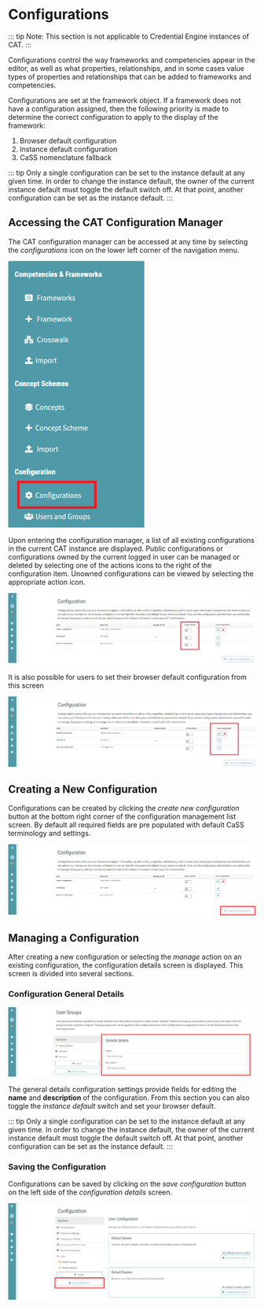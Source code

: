 # Configurations

::: tip
Note: This section is not applicable to Credential Engine instances of CAT.
:::

Configurations control the way frameworks and competencies appear in the editor, as well as what properties,
relationships, and in some cases value types of properties and relationships that can be added to frameworks and competencies.

Configurations are set at the framework object. If a framework does not have a configuration assigned,
then the following priority is made to determine the correct configuration to apply to the display of the framework:

1. Browser default configuration
2. Instance default configuration
3. CaSS nomenclature fallback

::: tip
Only a single configuration can be set to the instance default at any given time. In order to change the instance default, the owner of the current instance default must toggle the default switch off. At that point, another configuration can be set as the instance default.
:::

## Accessing the CAT Configuration Manager

The CAT configuration manager can be accessed at any time by selecting the _configurations_ icon on the
lower left corner of the navigation menu.


![Configurations Navigation Menu](/docs/configurations.png)

Upon entering the configuration manager, a list of all existing configurations in the current CAT instance
are displayed. Public configurations or configurations owned by the current logged in user can be
managed or deleted by selecting one of the actions icons to the right of the configuration item. Unowned configurations can be viewed by selecting the appropriate action icon.

![Configuration Action Browser Default](/docs/browser-default.png)

It is also possible for users to set their browser default configuration from this screen

![Browser Default](/docs/view-manage-delete.png)


## Creating a New Configuration

Configurations can be created by clicking the _create new configuration_ button at the bottom right corner of the configuration management list screen. By default all required fields are pre populated with default CaSS terminology and settings.

![Create new Configuration](/docs/create-new-configuration.png)

## Managing a Configuration

After creating a new configuration or selecting the _manage_ action on an existing configuration, the configuration details screen is displayed. This screen is divided into several sections.

### Configuration General Details

![General Details](/docs/general-details.png)

The general details configuration settings provide fields for editing the **name** and **description** of the configuration. From this section you can also toggle the _instance default_ switch and set your browser default.

::: tip
Only a single configuration can be set to the instance default at any given time. In order to change the instance default, the owner of the current instance default must toggle the default switch off. At that point, another configuration can be set as the instance default.
:::

### Saving the Configuration

Configurations can be saved by clicking on the _save configuration_ button on the left side of the _configuration details_ screen.

![Save Configuration](/docs/save-configuration.png)



